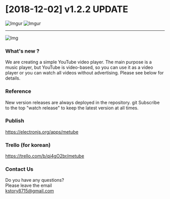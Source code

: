 # [2018-12-02] v1.2.2 UPDATE

![Imgur](https://i.imgur.com/kielrFC.png)
![Imgur](https://i.imgur.com/9kTa1mq.png)

***

![Img](https://cdn-images-1.medium.com/max/500/1*4JNvT8VJrbLKzwmfvkFFAQ.png)

### What's new ?
We are creating a simple  YouTube video player. The main purpose is a music player, but YouTube is video-based, so you can use it as a video player or you can watch all videos without advertising. Please see below for details.

### Reference
New version releases are always deployed in the repository.
git Subscribe to the top "watch release" to keep the latest version at all times.

### Publish
https://electronjs.org/apps/metube

### Trello (for korean)
<https://trello.com/b/qj4gO2br/metube>

### Contact Us
Do you have any questions? <br>
Please leave the email <br>
<kstory8715@gmail.com>
